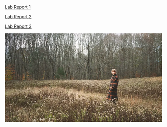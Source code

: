 [Lab Report 1](lab-report-1-week-2.html)

[Lab Report 2](lab-report-2-week-2.html)

[Lab Report 3](lab-report-3-week-6.html)

![Image](photo.webp)

